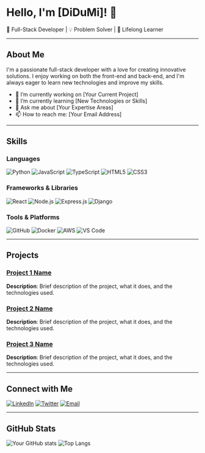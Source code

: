 # Hello, I'm [DiDuMi]! 👋

🚀 Full-Stack Developer | 💡 Problem Solver | 🌱 Lifelong Learner

---

## About Me

I'm a passionate full-stack developer with a love for creating innovative solutions. I enjoy working on both the front-end and back-end, and I'm always eager to learn new technologies and improve my skills.

- 🔭 I’m currently working on [Your Current Project]
- 🌱 I’m currently learning [New Technologies or Skills]
- 💬 Ask me about [Your Expertise Areas]
- 📫 How to reach me: [Your Email Address]

---

## Skills

### Languages
![Python](https://img.shields.io/badge/Python-3776AB?style=for-the-badge&logo=python&logoColor=white)
![JavaScript](https://img.shields.io/badge/JavaScript-F7DF1E?style=for-the-badge&logo=javascript&logoColor=black)
![TypeScript](https://img.shields.io/badge/TypeScript-007ACC?style=for-the-badge&logo=typescript&logoColor=white)
![HTML5](https://img.shields.io/badge/HTML5-E34F26?style=for-the-badge&logo=html5&logoColor=white)
![CSS3](https://img.shields.io/badge/CSS3-1572B6?style=for-the-badge&logo=css3&logoColor=white)

### Frameworks & Libraries
![React](https://img.shields.io/badge/React-61DAFB?style=for-the-badge&logo=react&logoColor=black)
![Node.js](https://img.shields.io/badge/Node.js-339933?style=for-the-badge&logo=nodedotjs&logoColor=white)
![Express.js](https://img.shields.io/badge/Express.js-000000?style=for-the-badge&logo=express&logoColor=white)
![Django](https://img.shields.io/badge/Django-092E20?style=for-the-badge&logo=django&logoColor=white)

### Tools & Platforms
![GitHub](https://img.shields.io/badge/GitHub-181717?style=for-the-badge&logo=github&logoColor=white)
![Docker](https://img.shields.io/badge/Docker-2496ED?style=for-the-badge&logo=docker&logoColor=white)
![AWS](https://img.shields.io/badge/AWS-232F3E?style=for-the-badge&logo=amazonaws&logoColor=white)
![VS Code](https://img.shields.io/badge/VS%20Code-0078d7?style=for-the-badge&logo=visual-studio-code&logoColor=white)

---

## Projects

### [Project 1 Name](https://github.com/DiDuMi/project1)
**Description**: Brief description of the project, what it does, and the technologies used.

### [Project 2 Name](https://github.com/DiDuMi/project2)
**Description**: Brief description of the project, what it does, and the technologies used.

### [Project 3 Name](https://github.com/DiDuMi/project3)
**Description**: Brief description of the project, what it does, and the technologies used.

---

## Connect with Me

[![LinkedIn](https://img.shields.io/badge/LinkedIn-0A66C2?style=for-the-badge&logo=linkedin&logoColor=white)](https://www.linkedin.com/in/yourusername)
[![Twitter](https://img.shields.io/badge/Twitter-1DA1F2?style=for-the-badge&logo=twitter&logoColor=white)](https://twitter.com/yourusername)
[![Email](https://img.shields.io/badge/Email-EA4335?style=for-the-badge&logo=gmail&logoColor=white)](mailto:youremail@example.com)

---

## GitHub Stats

![Your GitHub stats](https://github-readme-stats.vercel.app/api?username=yourusername&show_icons=true&theme=radical)
![Top Langs](https://github-readme-stats.vercel.app/api/top-langs/?username=yourusername&layout=compact&theme=radical)

